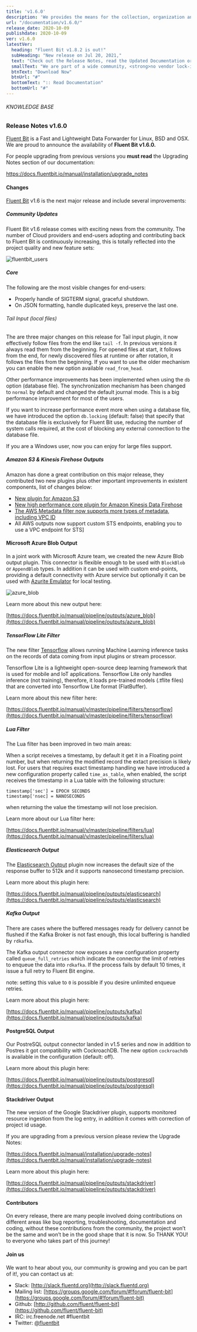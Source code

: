 ```yaml
---
title: 'v1.6.0'
description: 'We provides the means for the collection, organization and computerized retrieval of knowledgeand Lightweight Data Forwarder for Linux, BSD and OSX. We are proud to announce the availability of Fluent Bit v1.6.0.'
url: "/documentation/v1.6.0/"
release_date: 2020-10-09
publishdate: 2020-10-09
ver: v1.6.0
latestVer:
  heading: "Fluent Bit v1.8.2 is out!"
  subHeading: "New release on Jul 20, 2021,"
  text: "Check out the Release Notes, read the Updated Documentation or jump directly to the Downloads Section."
  smallText: "We are part of a wide community, <strong>no vendor lock-in.</strong>"
  btnText: "Download Now"
  btnUrl: "#"
  bottomText: ":: Read Documentation"
  bottomUrl: "#"
---
```



###### KNOWLEDGE BASE

### Release Notes v1.6.0

[Fluent Bit](https://fluentbit.io/) is a Fast and Lightweight Data Forwarder for Linux, BSD and OSX. We are proud to announce the availability of **Fluent Bit v1.6.0.**

For people upgrading from previous versions you **must read** the Upgrading Notes section of our documentation:

https://docs.fluentbit.io/manual/installation/upgrade_notes

#### Changes

[Fluent Bit](https://fluentbit.io) v1.6 is the next major release and include several improvements:

##### Community Updates

Fluent Bit v1.6 release comes with exciting news from the community. The number of Cloud providers and end-users adopting and contributing back to Fluent Bit is continuously increasing, this is totally reflected into the project quality and new feature sets:

![fluentbit_users](/images/fluentbit_users.png)

##### Core

The following are the most visible changes for end-users:

* Properly handle of SIGTERM signal, graceful shutdown.
* On JSON formatting, handle duplicated keys, preserve the last one.

###### Tail Input (local files)

The are three major changes on this release for Tail input plugin, it now effectively follow files from the end like `tail -f`. In previous versions it always read them from the beginning. For opened files at start, it follows from the end, for newly discovered files at runtime or after rotation, it follows the files from the beginning. If you want to use the older mechanism you can enable the new option available `read_from_head`.

Other performance improvements has been implemented when using the `db` option (database file). The synchronization mechanism has been changed to `normal` by default and changed the default journal mode. This is a big performance improvement for most of the users.

If you want to increase performance event more when using a database file, we have introduced the option `db.locking` (default: false) that specify that the database file is exclusively for Fluent Bit use, reducing the number of system calls required, at the cost of blocking any external connection to the database file.

If you are a Windows user, now you can enjoy for large files support.

##### Amazon S3 & Kinesis Firehose Outputs

Amazon has done a great contribution on this major release, they contributed two new plugins plus other important improvements in existent components, list of changes below:

* [New plugin for Amazon S3](https://docs.fluentbit.io/manual/v/master/pipeline/outputs/s3)
* [New high performance core plugin for Amazon Kinesis Data Firehose](https://docs.fluentbit.io/manual/v/master/pipeline/outputs/firehose)
* [The AWS Metadata filter now supports more types of metadata, including VPC ID](https://docs.fluentbit.io/manual/v/master/pipeline/filters/aws-metadata)
* All AWS outputs now support custom STS endpoints, enabling you to use a VPC endpoint for STS]

#### Microsoft Azure Blob Output

In a joint work with Microsoft Azure team, we created the new Azure Blob output plugin. This connector is flexible enough to be used with `BlockBlob` or `AppendBlob` types. In addition it can be used with custom end-points, providing a default connectivity with Azure service but optionally it can be used with [Azurite Emulator](https://docs.microsoft.com/en-us/azure/storage/common/storage-use-azurite) for local testing.

![azure_blob](/images/azure_blob.png)

Learn more about this new output here:

[https://docs.fluentbit.io/manual/pipeline/outputs/azure_blob](https://docs.fluentbit.io/manual/pipeline/outputs/azure_blob)

##### TensorFlow Lite Filter

The new filter [Tensorflow](https://docs.fluentbit.io/manual/pipeline/filters/tensorflow) allows running Machine Learning inference tasks on the records of data coming from input plugins or stream processor.

Tensorflow Lite is a lightweight open-source deep learning framework that is used for mobile and IoT applications. Tensorflow Lite only handles inference (not training), therefore, it loads pre-trained models (.tflite files) that are converted into Tensorflow Lite format (FlatBuffer).

Learn more about this new filter here:

[https://docs.fluentbit.io/manual/v/master/pipeline/filters/tensorflow](https://docs.fluentbit.io/manual/v/master/pipeline/filters/tensorflow)

##### Lua Filter

The Lua filter has been improved in two main areas:

When a script receives a timestamp, by default it get it in a Floating point number, but when returning the modified record the extact precision is likely lost. For users that requires exact timestamp handling we have introduced a new configuration property called `time_as_table`, when enabled, the script receives the timestamp in a Lua table with the following structure:

```
timestamp['sec'] = EPOCH SECONDS
timestamp['nsec] = NANOSECONDS
```

when returning the value the timestamp will not lose precision.

Learn more about our Lua filter here:

[https://docs.fluentbit.io/manual/v/master/pipeline/filters/lua](https://docs.fluentbit.io/manual/v/master/pipeline/filters/lua)

##### Elasticsearch Output

The [Elasticsearch Output](https://docs.fluentbit.io/manual/pipeline/outputs/es/) plugin now increases the default size of the response buffer to 512k and it supports nanosecond timestamp precision.

Learn more about this plugin here:

[https://docs.fluentbit.io/manual/pipeline/outputs/elasticsearch](https://docs.fluentbit.io/manual/pipeline/outputs/elasticsearch)

##### Kafka Output

There are cases where the buffered messages ready for delivery cannot be flushed if the Kafka Broker is not fast enough, this local buffering is handled by `rdkafka`.

The Kafka output connector now exposes a new configuration property called `queue_full_retries` which indicate the connector the limit of retries to enqueue the data into `rdkafka`. If the process fails by default 10 times, it issue a full retry to Fluent Bit engine.

note: setting this value to `0` is possible if you desire unlimited enqueue retries.

Learn more about this plugin here:

[https://docs.fluentbit.io/manual/pipeline/outputs/kafka](https://docs.fluentbit.io/manual/pipeline/outputs/kafka)

#### PostgreSQL Output

Our PostreSQL output connector landed in v1.5 series and now in addition to Postres it got compatibility with CockroachDB. The new option `cockroachdb` is available in the configuration (default: off).

Learn more about this plugin here:

[https://docs.fluentbit.io/manual/pipeline/outputs/postgresql](https://docs.fluentbit.io/manual/pipeline/outputs/postgresql)

#### Stackdriver Output

The new version of the Google Stackdriver plugin, supports monitored resource ingestion from the log entry, in addition it comes with correction of project id usage.

If you are upgrading from a previous version please review the Upgrade Notes:

[https://docs.fluentbit.io/manual/installation/upgrade-notes](https://docs.fluentbit.io/manual/installation/upgrade-notes)

Learn more about this plugin here:

[https://docs.fluentbit.io/manual/pipeline/outputs/stackdriver](https://docs.fluentbit.io/manual/pipeline/outputs/stackdriver)

#### Contributors

On every release, there are many people involved doing contributions on different areas like bug reporting, troubleshooting, documentation and coding, without these contributions from the community, the project won’t be the same and won’t be in the good shape that it is now. So THANK YOU! to everyone who takes part of this journey!

#### Join us

We want to hear about you, our community is growing and you can be part of it!, you can contact us at:

* Slack: [http://slack.fluentd.org](http://slack.fluentd.org)
* Mailing list: [https://groups.google.com/forum/#!forum/fluent-bit](https://groups.google.com/forum/#!forum/fluent-bit)
* Github: [http://github.com/fluent/fluent-bit](https://github.com/fluent/fluent-bit)
* IRC: irc.freenode.net #fluentbit
* Twitter: [@fluentbit](https://twitter.com/fluentbit)